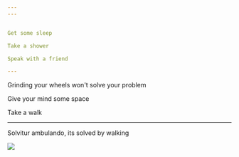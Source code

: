 ```yaml
---
---


Get some sleep 

Take a shower 

Speak with a friend

---
```


Grinding your wheels won't solve your problem

Give your mind some space 

Take a walk

---

Solvitur ambulando, its solved by walking 

![](/static/img/take-a-walk.png)
